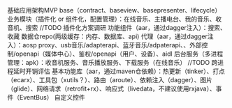 基础应用架构MVP base（contract、baseview、basepresenter、lifecycle）
业务模块（插件化 or 组件化，配置管理）：在线音乐、主播电台、我的音乐、收音机、搜索   //TODO 插件化方案调研
功能组件（aar，通过dagger注入）：搜索、收藏
数据仓repo(两级缓存：内存、数据库、api)
代理（aar，通过dagger注入）：aosp proxy、usb音乐/adapterapi、蓝牙音乐/adpaterapi、、外部控制/openapi（媒体中心）、鉴权/openapi（用户、设备）、aidl
后台服务（多进程管理：apk）：收音机服务、音乐播放服务、下载服务（在线音乐）  //TODO 跨进程延时开销评估
基本功能库（aar，通过maven仓依赖）：热更新（tinker）、打点（ecarx）、工具包（xutils？）、路由（aroute）、依赖注入（dagger）、图片（glide）、网络请求（retrofit+rx）、响应式（livedata，不建议使用rxjava）、事件（EventBus）
自定义控件